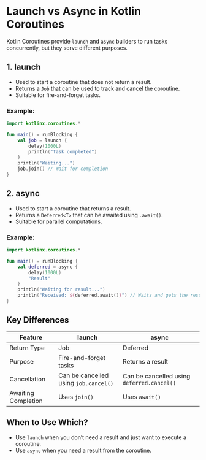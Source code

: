 # Launch vs Async in Kotlin Coroutines

Kotlin Coroutines provide `launch` and `async` builders to run tasks concurrently, but they serve different purposes.

## **1. launch**
- Used to start a coroutine that does not return a result.
- Returns a `Job` that can be used to track and cancel the coroutine.
- Suitable for fire-and-forget tasks.

### **Example:**
```kotlin
import kotlinx.coroutines.*

fun main() = runBlocking {
    val job = launch {
        delay(1000L)
        println("Task completed")
    }
    println("Waiting...")
    job.join() // Wait for completion
}
```

## **2. async**
- Used to start a coroutine that returns a result.
- Returns a `Deferred<T>` that can be awaited using `.await()`.
- Suitable for parallel computations.

### **Example:**
```kotlin
import kotlinx.coroutines.*

fun main() = runBlocking {
    val deferred = async {
        delay(1000L)
        "Result"
    }
    println("Waiting for result...")
    println("Received: ${deferred.await()}") // Waits and gets the result
}
```

## **Key Differences**
| Feature  | launch | async |
|----------|--------|-------|
| Return Type | Job | Deferred<T> |
| Purpose | Fire-and-forget tasks | Returns a result |
| Cancellation | Can be cancelled using `job.cancel()` | Can be cancelled using `deferred.cancel()` |
| Awaiting Completion | Uses `join()` | Uses `await()` |

## **When to Use Which?**
- Use `launch` when you don’t need a result and just want to execute a coroutine.
- Use `async` when you need a result from the coroutine.

